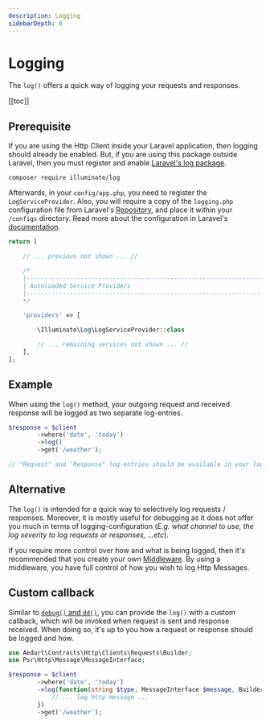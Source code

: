 ```yaml
---
description: Logging
sidebarDepth: 0
---
```


# Logging

The `log()` offers a quick way of logging your requests and responses.

[[toc]]

## Prerequisite

If you are using the Http Client inside your Laravel application, then logging should already be enabled.
But, if you are using this package outside Laravel, then you must register and enable [Laravel's log package](https://packagist.org/packages/illuminate/log). 

```shell
composer require illuminate/log
```

Afterwards, in your `config/app.php`, you need to register the `LogServiceProvider`.
Also, you will require a copy of the `logging.php` configuration file from Laravel's [Repository](https://github.com/laravel/laravel/blob/master/config/logging.php), and place it within your `/configs` directory.
Read more about the configuration in Laravel's [documentation](https://laravel.com/docs/11.x/logging).

```php
return [

    // ... previous not shown ... //

    /*
    |--------------------------------------------------------------------------
    | Autoloaded Service Providers
    |--------------------------------------------------------------------------
    */

    'providers' => [

        \Illuminate\Log\LogServiceProvider::class

        // ... remaining services not shown ... //
    ],
];
```

## Example

When using the `log()` method, your outgoing request and received response will be logged as two separate log-entries.

```php
$response = $client
        ->where('date', 'today')
        ->log()
        ->get('/weather');

// "Request" and "Response" log-entries should be available in your log file.
```

## Alternative

The `log()` is intended for a quick way to selectively log requests / responses.
Moreover, it is mostly useful for debugging as it does not offer you much in terms of logging-configuration (_E.g. what channel to use, the log severity to log requests or responses, ...etc_).

If you require more control over how and what is being logged, then it's recommended that you create your own [Middleware](./middleware).
By using a middleware, you have full control of how you wish to log Http Messages.

## Custom callback

Similar to [`debug()` and `dd()`](./debugging), you can provide the `log()` with a custom callback, which will be invoked when request is sent and response received.
When doing so, it's up to you how a request or response should be logged and how.

```php
use Aedart\Contracts\Http\Clients\Requests\Builder;
use Psr\Http\Message\MessageInterface;

$response = $client
        ->where('date', 'today')
        ->log(function(string $type, MessageInterface $message, Builder $builder) {
            // ... log http message ...       
        })
        ->get('/weather');
```

